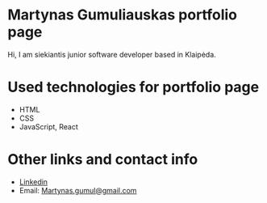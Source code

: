 # Martynas Gumuliauskas portfolio page

Hi, I am siekiantis junior software developer based in Klaipėda.

# Used technologies for portfolio page

- HTML
- CSS
- JavaScript, React

# Other links and contact info

- <a href="https://www.linkedin.com/in/martynasgum/">Linkedin</a>
- Email: Martynas.gumul@gmail.com